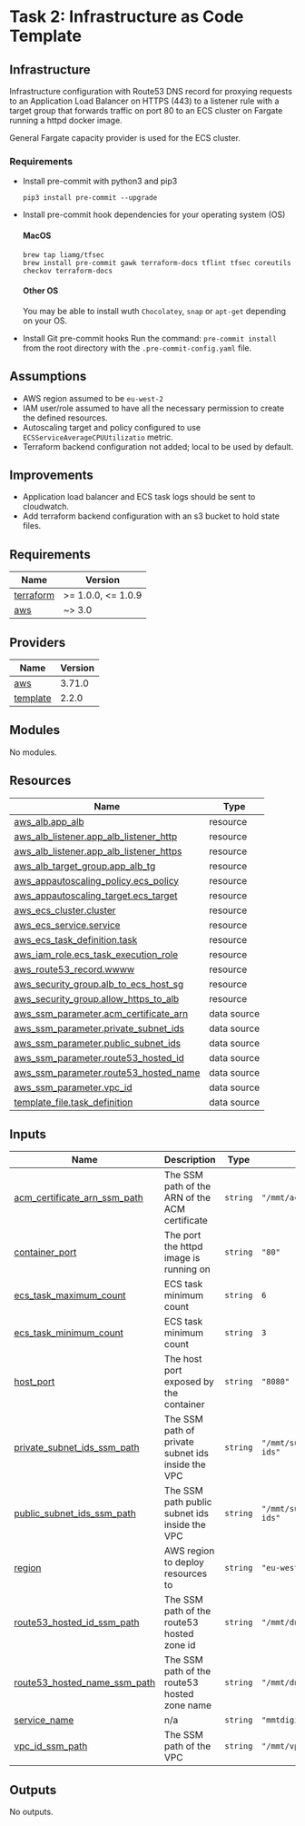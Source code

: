 # Task 2: Infrastructure as Code Template

## Infrastructure
Infrastructure configuration with Route53 DNS record for proxying requests to an Application Load Balancer on HTTPS (443) to a listener rule with a target group that forwards traffic on port 80 to an ECS cluster on Fargate running a httpd docker image.

General Fargate capacity provider is used for the ECS cluster.

### Requirements

- Install pre-commit with python3 and pip3
    ```
    pip3 install pre-commit --upgrade
    ```

- Install pre-commit hook dependencies for your operating system (OS)

    #### MacOS
    ```
    brew tap liamg/tfsec
    brew install pre-commit gawk terraform-docs tflint tfsec coreutils checkov terraform-docs
    ```

    #### Other OS
    You may be able to install wuth `Chocolatey`, `snap` or `apt-get` depending on your OS.

- Install Git pre-commit hooks
Run the command: `pre-commit install` from the root directory with the `.pre-commit-config.yaml` file.

## Assumptions
- AWS region assumed to be `eu-west-2`
- IAM user/role assumed to have all the necessary permission to create the defined resources.
- Autoscaling target and policy configured to use `ECSServiceAverageCPUUtilizatio` metric.
- Terraform backend configuration not added; local to be used by default.

## Improvements
- Application load balancer and ECS task logs should be sent to cloudwatch.
- Add terraform backend configuration with an s3 bucket to hold state files.

<!-- BEGINNING OF PRE-COMMIT-TERRAFORM DOCS HOOK -->
## Requirements

| Name | Version |
|------|---------|
| <a name="requirement_terraform"></a> [terraform](#requirement\_terraform) | >= 1.0.0, <= 1.0.9 |
| <a name="requirement_aws"></a> [aws](#requirement\_aws) | ~> 3.0 |

## Providers

| Name | Version |
|------|---------|
| <a name="provider_aws"></a> [aws](#provider\_aws) | 3.71.0 |
| <a name="provider_template"></a> [template](#provider\_template) | 2.2.0 |

## Modules

No modules.

## Resources

| Name | Type |
|------|------|
| [aws_alb.app_alb](https://registry.terraform.io/providers/hashicorp/aws/latest/docs/resources/alb) | resource |
| [aws_alb_listener.app_alb_listener_http](https://registry.terraform.io/providers/hashicorp/aws/latest/docs/resources/alb_listener) | resource |
| [aws_alb_listener.app_alb_listener_https](https://registry.terraform.io/providers/hashicorp/aws/latest/docs/resources/alb_listener) | resource |
| [aws_alb_target_group.app_alb_tg](https://registry.terraform.io/providers/hashicorp/aws/latest/docs/resources/alb_target_group) | resource |
| [aws_appautoscaling_policy.ecs_policy](https://registry.terraform.io/providers/hashicorp/aws/latest/docs/resources/appautoscaling_policy) | resource |
| [aws_appautoscaling_target.ecs_target](https://registry.terraform.io/providers/hashicorp/aws/latest/docs/resources/appautoscaling_target) | resource |
| [aws_ecs_cluster.cluster](https://registry.terraform.io/providers/hashicorp/aws/latest/docs/resources/ecs_cluster) | resource |
| [aws_ecs_service.service](https://registry.terraform.io/providers/hashicorp/aws/latest/docs/resources/ecs_service) | resource |
| [aws_ecs_task_definition.task](https://registry.terraform.io/providers/hashicorp/aws/latest/docs/resources/ecs_task_definition) | resource |
| [aws_iam_role.ecs_task_execution_role](https://registry.terraform.io/providers/hashicorp/aws/latest/docs/resources/iam_role) | resource |
| [aws_route53_record.wwww](https://registry.terraform.io/providers/hashicorp/aws/latest/docs/resources/route53_record) | resource |
| [aws_security_group.alb_to_ecs_host_sg](https://registry.terraform.io/providers/hashicorp/aws/latest/docs/resources/security_group) | resource |
| [aws_security_group.allow_https_to_alb](https://registry.terraform.io/providers/hashicorp/aws/latest/docs/resources/security_group) | resource |
| [aws_ssm_parameter.acm_certificate_arn](https://registry.terraform.io/providers/hashicorp/aws/latest/docs/data-sources/ssm_parameter) | data source |
| [aws_ssm_parameter.private_subnet_ids](https://registry.terraform.io/providers/hashicorp/aws/latest/docs/data-sources/ssm_parameter) | data source |
| [aws_ssm_parameter.public_subnet_ids](https://registry.terraform.io/providers/hashicorp/aws/latest/docs/data-sources/ssm_parameter) | data source |
| [aws_ssm_parameter.route53_hosted_id](https://registry.terraform.io/providers/hashicorp/aws/latest/docs/data-sources/ssm_parameter) | data source |
| [aws_ssm_parameter.route53_hosted_name](https://registry.terraform.io/providers/hashicorp/aws/latest/docs/data-sources/ssm_parameter) | data source |
| [aws_ssm_parameter.vpc_id](https://registry.terraform.io/providers/hashicorp/aws/latest/docs/data-sources/ssm_parameter) | data source |
| [template_file.task_definition](https://registry.terraform.io/providers/hashicorp/template/latest/docs/data-sources/file) | data source |

## Inputs

| Name | Description | Type | Default | Required |
|------|-------------|------|---------|:--------:|
| <a name="input_acm_certificate_arn_ssm_path"></a> [acm\_certificate\_arn\_ssm\_path](#input\_acm\_certificate\_arn\_ssm\_path) | The SSM path of the ARN of the ACM certificate | `string` | `"/mmt/acm/tech_test_ssl_arn"` | no |
| <a name="input_container_port"></a> [container\_port](#input\_container\_port) | The port the httpd image is running on | `string` | `"80"` | no |
| <a name="input_ecs_task_maximum_count"></a> [ecs\_task\_maximum\_count](#input\_ecs\_task\_maximum\_count) | ECS task minimum count | `string` | `6` | no |
| <a name="input_ecs_task_minimum_count"></a> [ecs\_task\_minimum\_count](#input\_ecs\_task\_minimum\_count) | ECS task minimum count | `string` | `3` | no |
| <a name="input_host_port"></a> [host\_port](#input\_host\_port) | The host port exposed by the container | `string` | `"8080"` | no |
| <a name="input_private_subnet_ids_ssm_path"></a> [private\_subnet\_ids\_ssm\_path](#input\_private\_subnet\_ids\_ssm\_path) | The SSM path of private subnet ids inside the VPC | `string` | `"/mmt/subnets/private/subnet-ids"` | no |
| <a name="input_public_subnet_ids_ssm_path"></a> [public\_subnet\_ids\_ssm\_path](#input\_public\_subnet\_ids\_ssm\_path) | The SSM path public subnet ids inside the VPC | `string` | `"/mmt/subnets/public/subnet-ids"` | no |
| <a name="input_region"></a> [region](#input\_region) | AWS region to deploy resources to | `string` | `"eu-west-2"` | no |
| <a name="input_route53_hosted_id_ssm_path"></a> [route53\_hosted\_id\_ssm\_path](#input\_route53\_hosted\_id\_ssm\_path) | The SSM path of the route53 hosted zone id | `string` | `"/mmt/dns/r53_zone_id"` | no |
| <a name="input_route53_hosted_name_ssm_path"></a> [route53\_hosted\_name\_ssm\_path](#input\_route53\_hosted\_name\_ssm\_path) | The SSM path of the route53 hosted zone name | `string` | `"/mmt/dns/r53_zone_name"` | no |
| <a name="input_service_name"></a> [service\_name](#input\_service\_name) | n/a | `string` | `"mmtdigital"` | no |
| <a name="input_vpc_id_ssm_path"></a> [vpc\_id\_ssm\_path](#input\_vpc\_id\_ssm\_path) | The SSM path of the VPC | `string` | `"/mmt/vpc/vpc_id"` | no |

## Outputs

No outputs.
<!-- END OF PRE-COMMIT-TERRAFORM DOCS HOOK -->
